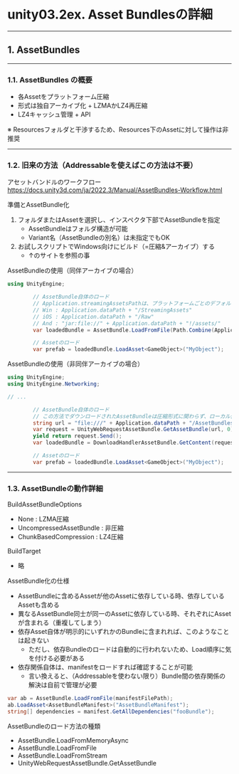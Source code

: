 # unity03.2ex. Asset Bundlesの詳細
________________________________________
## 1. AssetBundles
________________________________________
### 1.1. AssetBundles の概要

- 各Assetをプラットフォーム圧縮
- 形式は独自アーカイブ化 + LZMAかLZ4再圧縮
- LZ4キャッシュ管理 + API

※ Resourcesフォルダと干渉するため、Resources下のAssetに対して操作は非推奨

________________________________________
### 1.2. 旧来の方法（Addressableを使えばこの方法は不要）

アセットバンドルのワークフロー  
https://docs.unity3d.com/ja/2022.3/Manual/AssetBundles-Workflow.html

準備とAssetBundle化

1. フォルダまたはAssetを選択し、インスペクタ下部でAssetBundleを指定
    - AssetBundleはフォルダ構造が可能
    - Variant名（AssetBundleの別名）は未指定でもOK
2. お試しスクリプトでWindows向けにビルド（=圧縮&アーカイブ）する
    - ↑のサイトを参照の事

AssetBundleの使用（同伴アーカイブの場合）

```cs
using UnityEngine;

        // AssetBundle自体のロード
        // Application.streamingAssetsPathは、プラットフォームごとのデフォルトフォルダを参照する
        // Win : Application.dataPath + "/StreamingAssets"
        // iOS : Application.dataPath + "/Raw"
        // And : "jar:file://" + Application.dataPath + "!/assets/"
        var loadedBundle = AssetBundle.LoadFromFile(Path.Combine(Application.streamingAssetsPath, "myassetBundle"));

        // Assetのロード
        var prefab = loadedBundle.LoadAsset<GameObject>("MyObject");
```

AssetBundleの使用（非同伴アーカイブの場合）

```cs
using UnityEngine;
using UnityEngine.Networking;

// ...

        // AssetBundle自体のロード
        // この方法でダウンロードされたAssetBundleは圧縮形式に関わらず、ローカル側では解凍後にlz4で圧縮されてキャッシュされる
        string url = "file:///" + Application.dataPath + "/AssetBundles/" + assetBundleName;
        var request = UnityWebRequestAssetBundle.GetAssetBundle(url, 0);
        yield return request.Send();
        var loadedBundle = DownloadHandlerAssetBundle.GetContent(request);

        // Assetのロード
        var prefab = loadedBundle.LoadAsset<GameObject>("MyObject");
```

________________________________________
### 1.3. AssetBundleの動作詳細

BuildAssetBundleOptions

- None : LZMA圧縮
- UncompressedAssetBundle : 非圧縮
- ChunkBasedCompression : LZ4圧縮

BuildTarget

- 略

AssetBundle化の仕様

- AssetBundleに含めるAssetが他のAssetに依存している時、依存しているAssetも含める
- 異なるAssetBundle同士が同一のAssetに依存している時、それぞれにAssetが含まれる（重複してしまう）
- 依存Asset自体が明示的にいずれかのBundleに含まれれば、このようなことは起きない
    - ただし、依存Bundleのロードは自動的に行われないため、Load順序に気を付ける必要がある
- 依存関係自体は、manifestをロードすれば確認することが可能
    - 言い換えると、（Addressableを使わない限り）Bundle間の依存関係の解決は自前で管理が必要

```cs
var ab = AssetBundle.LoadFromFile(manifestFilePath);
ab.LoadAsset<AssetBundleManifest>("AssetBundleManifest");
string[] dependencies = manifest.GetAllDependencies("fooBundle");
```

AssetBundleのロード方法の種類

- AssetBundle.LoadFromMemoryAsync
- AssetBundle.LoadFromFile
- AssetBundle.LoadFromStream
- UnityWebRequestAssetBundle.GetAssetBundle